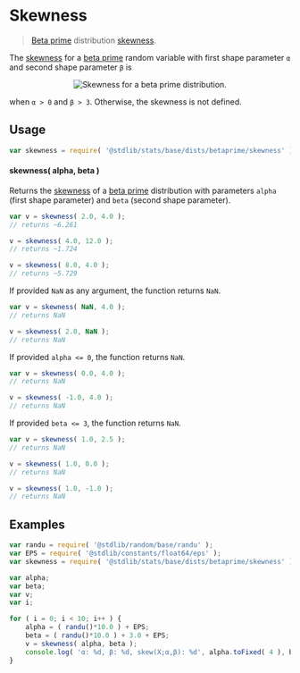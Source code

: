 <!--

@license Apache-2.0

Copyright (c) 2018 The Stdlib Authors.

Licensed under the Apache License, Version 2.0 (the "License");
you may not use this file except in compliance with the License.
You may obtain a copy of the License at

   http://www.apache.org/licenses/LICENSE-2.0

Unless required by applicable law or agreed to in writing, software
distributed under the License is distributed on an "AS IS" BASIS,
WITHOUT WARRANTIES OR CONDITIONS OF ANY KIND, either express or implied.
See the License for the specific language governing permissions and
limitations under the License.

-->

# Skewness

> [Beta prime][betaprime-distribution] distribution [skewness][skewness].

<!-- Section to include introductory text. Make sure to keep an empty line after the intro `section` element and another before the `/section` close. -->

<section class="intro">

The [skewness][skewness] for a [beta prime][betaprime-distribution] random variable with first shape parameter `α` and second shape parameter `β` is

<!-- <equation class="equation" label="eq:betaprime_skewness" align="center" raw="\operatorname{skew}\left( X \right) = \frac{2(2\alpha + \beta - 1)}{\beta - 3}{\sqrt{\frac{\beta - 2}{\alpha (\alpha + \beta - 1)}}}" alt="Skewness for a beta prime distribution."> -->

<div class="equation" align="center" data-raw-text="\operatorname{skew}\left( X \right) = \frac{2(2\alpha + \beta - 1)}{\beta - 3}{\sqrt{\frac{\beta - 2}{\alpha (\alpha + \beta - 1)}}}" data-equation="eq:betaprime_skewness">
    <img src="https://cdn.jsdelivr.net/gh/stdlib-js/stdlib@51534079fef45e990850102147e8945fb023d1d0/lib/node_modules/@stdlib/stats/base/dists/betaprime/skewness/docs/img/equation_betaprime_skewness.svg" alt="Skewness for a beta prime distribution.">
    <br>
</div>

<!-- </equation> -->

when `α > 0` and `β > 3`. Otherwise, the skewness is not defined.

</section>

<!-- /.intro -->

<!-- Package usage documentation. -->

<section class="usage">

## Usage

```javascript
var skewness = require( '@stdlib/stats/base/dists/betaprime/skewness' );
```

#### skewness( alpha, beta )

Returns the [skewness][skewness] of a [beta prime][betaprime-distribution] distribution with parameters `alpha` (first shape parameter) and `beta` (second shape parameter).

```javascript
var v = skewness( 2.0, 4.0 );
// returns ~6.261

v = skewness( 4.0, 12.0 );
// returns ~1.724

v = skewness( 8.0, 4.0 );
// returns ~5.729
```

If provided `NaN` as any argument, the function returns `NaN`.

```javascript
var v = skewness( NaN, 4.0 );
// returns NaN

v = skewness( 2.0, NaN );
// returns NaN
```

If provided `alpha <= 0`, the function returns `NaN`.

```javascript
var v = skewness( 0.0, 4.0 );
// returns NaN

v = skewness( -1.0, 4.0 );
// returns NaN
```

If provided `beta <= 3`, the function returns `NaN`.

```javascript
var v = skewness( 1.0, 2.5 );
// returns NaN

v = skewness( 1.0, 0.0 );
// returns NaN

v = skewness( 1.0, -1.0 );
// returns NaN
```

</section>

<!-- /.usage -->

<!-- Package usage notes. Make sure to keep an empty line after the `section` element and another before the `/section` close. -->

<section class="notes">

</section>

<!-- /.notes -->

<!-- Package usage examples. -->

<section class="examples">

## Examples

<!-- eslint no-undef: "error" -->

```javascript
var randu = require( '@stdlib/random/base/randu' );
var EPS = require( '@stdlib/constants/float64/eps' );
var skewness = require( '@stdlib/stats/base/dists/betaprime/skewness' );

var alpha;
var beta;
var v;
var i;

for ( i = 0; i < 10; i++ ) {
    alpha = ( randu()*10.0 ) + EPS;
    beta = ( randu()*10.0 ) + 3.0 + EPS;
    v = skewness( alpha, beta );
    console.log( 'α: %d, β: %d, skew(X;α,β): %d', alpha.toFixed( 4 ), beta.toFixed( 4 ), v.toFixed( 4 ) );
}
```

</section>

<!-- /.examples -->

<!-- Section to include cited references. If references are included, add a horizontal rule *before* the section. Make sure to keep an empty line after the `section` element and another before the `/section` close. -->

<section class="references">

</section>

<!-- /.references -->

<!-- Section for all links. Make sure to keep an empty line after the `section` element and another before the `/section` close. -->

<section class="links">

[betaprime-distribution]: https://en.wikipedia.org/wiki/Beta_prime_distribution

[skewness]: https://en.wikipedia.org/wiki/Skewness

</section>

<!-- /.links -->
